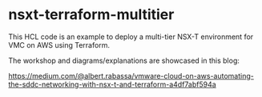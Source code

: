 # nsxt-terraform-multitier

This HCL code is an example to deploy a multi-tier NSX-T environment for VMC on AWS using Terraform.

The workshop and diagrams/explanations are showcased in this blog:

https://medium.com/@albert.rabassa/vmware-cloud-on-aws-automating-the-sddc-networking-with-nsx-t-and-terraform-a4df7abf594a
